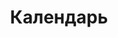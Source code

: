 ---
layout: default
title: Календарь
nav_order: 4
permlink: "#%D0%BA%D0%B0%D0%BB%D0%B5%D0%BD%D0%B4%D0%B0%D1%80%D1%8C"
---